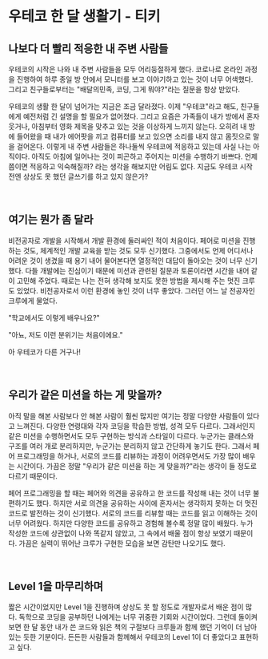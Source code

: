# 우테코 한 달 생활기 - 티키

## 나보다 더 빨리 적응한 내 주변 사람들

우테코의 시작은 나와 내 주변 사람들을 모두 어리둥절하게 했다. 
코로나로 온라인 과정을 진행하여 하루 종일 방 안에서 모니터를 보고 이야기하고 있는 것이 너무 어색했다. 
그리고 친구들로부터는 "배달의민족, 코딩, 그게 뭐야?"라는 질문을 항상 받았다. 

우테코의 생활 한 달이 넘어가는 지금은 조금 달라졌다. 
이제 "우테코"라고 해도, 친구들에게 예전처럼 긴 설명을 할 필요가 없어졌다. 
그리고 요즘은 가족들이 내가 방에서 혼자 웃거나, 아침부터 영화 제목을 맞추고 있는 것을 이상하게 느끼지 않는다. 
오히려 내 방에 들어왔을 때 내가 에어팟을 끼고 컴퓨터를 보고 있으면 소리를 내지 않고 몸짓으로 말을 걸어온다.
이렇게 내 주변 사람들은 하나둘씩 우테코에 적응하고 있는데 사실 나는 아직이다. 
아직도 아침에 일어나는 것이 피곤하고 주어지는 미션을 수행하기 바쁘다. 
언제쯤이면 적응하고 익숙해질까? 라는 생각을 해보지만 어림도 없다. 지금도 우테코 시작 전엔 상상도 못 했던 글쓰기를 하고 있지 않은가?

<br>

## 여기는 뭔가 좀 달라

비전공자로 개발을 시작해서 개발 환경에 둘러싸인 적이 처음이다. 
페어로 미션을 진행하는 것도, 체계적인 개발 교육을 받는 것도 모두 신기했다.
그중에서도 언제 어디서나 어려운 것이 생겼을 때 용기 내어 물어본다면 열정적인 대답이 돌아오는 것이 너무 신기했다.
다들 개발에는 진심이기 때문에 미션과 관련된 질문과 토론이라면 시간을 내어 같이 고민해 주었다. 
때로는 나는 전혀 생각해 보지도 못한 방법을 제시해 주는 멋진 크루도 있었다. 
비전공자로서 이런 환경에 놓인 것이 너무 좋았다. 
그러던 어느 날 전공자인 크루에게 물었다. 


"학교에서도 이렇게 배우나요?"


"아뇨, 저도 이런 분위기는 처음이에요."


아 우테코가 다른 거구나! 


<br>

## 우리가 같은 미션을 하는 게 맞을까?

아직 말을 해본 사람보다 안 해본 사람이 훨씬 많지만 여기는 정말 다양한 사람들이 있다고 느껴진다.
다양한 연령대와 각자 코딩을 학습한 방법, 성격 모두 다르다. 
그래서인지 같은 미션을 수행하면서도 모두 구현하는 방식과 스타일이 다르다.
누군가는 클래스와 구조를 여러 개로 분리하지만, 누군가는 분리하지 않고 간단하게 놓기도 한다.
그래서 페어 프로그래밍을 하거나, 서로의 코드를 리뷰하는 과정이 어려우면서도 가장 많이 배우는 시간이다.
가끔은 정말 "우리가 같은 미션을 하는 게 맞을까?"라는 생각이 들 정도로 다르기 때문이다.


페어 프로그래밍을 할 때는 페어와 의견을 공유하고 한 코드를 작성해 내는 것이 너무 불편하기도 했다.
하지만 서로 의견을 공유하는 사이에 혼자서는 생각하지 못하는 더 멋진 코드로 발전하는 것이 신기했다.
서로의 코드를 리뷰할 때는 코드를 읽고 이해하는 것이 너무 어려웠다.
하지만 다양한 코드를 공유하고 경험해 볼수록 정말 많이 배웠다. 
누가 작성한 코드에 상관없이 나와 똑같지 않았고, 그 속에서 배울 점이 항상 보였기 때문이다.
가끔은 실력이 뛰어난 크루가 구현한 모습을 보면 감탄만 나오기도 했다.


<br>

## Level 1을 마무리하며

짧은 시간이었지만 Level 1을 진행하며 상상도 못 할 정도로 개발자로서 배운 점이 많다. 
독학으로 코딩을 공부하던 나에게는 너무 귀중한 기회와 시간이었다.
그런데 돌이켜보면 한 달 동안 내가 쓴 코드와 읽은 책의 구절보다 크루들과 함께 했던 기억이 더 남아있는 듯한 기분이다.
든든한 사람들과 함께해서 우테코의 Level 1이 더 좋았다고 표현하고 싶다.


